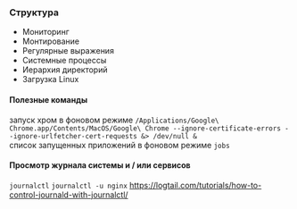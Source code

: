 ### Структура

- Мониторинг
- Монтирование
- Регулярные выражения
- Системные процессы
- Иерархия директорий
- Загрузка Linux

#### Полезные команды  

запуск хром в фоновом режиме
`/Applications/Google\ Chrome.app/Contents/MacOS/Google\ Chrome --ignore-certificate-errors --ignore-urlfetcher-cert-requests &> /dev/null &`  
список запущенных приложений в фоновом режиме `jobs`

#### Просмотр журнала системы и / или сервисов
```journalctl```
```journalctl -u nginx```
https://logtail.com/tutorials/how-to-control-journald-with-journalctl/
